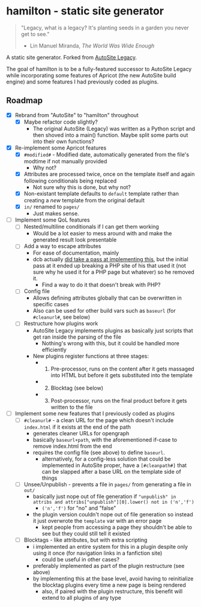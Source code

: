 # hamilton - static site generator

> "Legacy, what is a legacy? It's planting seeds in a garden you never get to see."
> - Lin Manuel Miranda, *The World Was Wide Enough*

A static site generator. Forked from [AutoSite Legacy](https://github.com/dotcomboom/AutoSite-Legacy).

The goal of hamilton is to be a fully-featured successor to AutoSite Legacy while incorporating some features of Apricot (the new AutoSite build engine) and some features I had previously coded as plugins.

## Roadmap

 - [X] Rebrand from "AutoSite" to "hamilton" throughout
    - [X] Maybe refactor code slightly?
        - The original AutoSite (Legacy) was written as a Python script and then shoved into a main() function. Maybe split some parts out into their own functions?
 - [X] Re-implement some Apricot features
    - [X] `#modified#` - Modified date, automatically generated from the file's modtime if not manually provided
        - Why not?
    - [X] Attributes are processed twice, once on the template itself and again following conditionals being replaced
        - Not sure why this is done, but why not?
    - [X] Non-existant template defaults to `default` template rather than creating a *new* template from the original default
    - [X] `in/` renamed to `pages/`
        - Just makes sense.
 - [ ] Implement some QoL features
    - [ ] Nested/multiline conditionals if I can get them working
        - Would be a lot easier to mess around with and make the generated result look presentable
    - [ ] Add a way to escape attributes
        - For ease of documentation, mainly
        - dcb actually [did take a pass at implementing this](https://dotcomboom.somnolescent.net/patio/2020/04/03/autosite-devlog-5-rc3-progress-update/), but the initial pass at it ended up breaking a PHP site of his that used it (not sure why he used it for a PHP page but whatever) so he removed it.
            - Find a way to do it that doesn't break with PHP?
    - [ ] Config file
        - Allows defining attributes globally that can be overwritten in specific cases
        - Also can be used for other build vars such as `baseurl` (for `#cleanurl#`, see below)
    - [ ] Restructure how plugins work
        - AutoSite Legacy implements plugins as basically just scripts that get ran inside the parsing of the file
            - Nothing's wrong with this, but it could be handled more efficiently
        - New plugins register functions at three stages:
            - 1. Pre-processor, runs on the content after it gets massaged into HTML but before it gets substituted into the template
            - 2. Blocktag (see below)
            - 3. Post-processor, runs on the final product before it gets written to the file
 - [ ] Implement some new features that I previously coded as plugins
    - [ ] `#cleanurl#` - a clean URL for the page which doesn't include `index.html` if it exists at the end of the path
        - generates cleaner URLs for opengraph
        - basically `baseurl+path`, with the aforementioned if-case to remove index.html from the end
        - requires the config file (see above) to define `baseurl`.
            - alternatively, for a config-less solution that could be implemented in AutoSite proper, have a `[#cleanpath#]` that can be slapped after a base URL on the template side of things
    - [ ] Unsee/Unpublish - prevents a file in `pages/` from generating a file in `out/`
        - basically just nope out of file generation if `"unpublish" in attribs and attribs["unpublish"][0].lower() not in ('n','f')`
            - `('n','f')` for "no" and "false"
        - the plugin version couldn't nope out of file generation so instead it just overwrote the `template` var with an error page
            - kept people from accessing a page they shouldn't be able to see but they could still tell it existed
    - [ ] Blocktags - like attributes, but with extra scripting
        - i implemented an entire system for this in a plugin despite only using it once (for navigation links in a fanfiction site)
            - could be useful in other cases?
        - preferably implemented as part of the plugin restructure (see above)
        - by implementing this at the base level, avoid having to reinitialize the blocktag plugins every time a new page is being rendered
            - also, if paired with the plugin restructure, this benefit will extend to all plugins of any type
